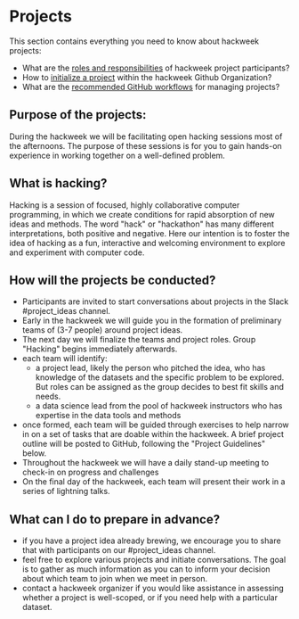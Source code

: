 # Projects

This section contains everything you need to know about hackweek projects:

* What are the [roles and responsibilities](project_roles.md) of hackweek project participants?
* How to [initialize a project](project_initialization.md) within the hackweek Github Organization?
* What are the [recommended GitHub workflows](example_workflow.md) for managing projects?

## Purpose of the projects:

During the hackweek we will be facilitating open hacking sessions most of the afternoons. The purpose of these sessions is for you to gain hands-on experience in working together on a well-defined problem.

## What is hacking?

Hacking is a session of focused, highly collaborative computer programming, in which we create conditions for rapid absorption of new ideas and methods. The word "hack" or "hackathon" has many different interpretations, both positive and negative. Here our intention is to foster the idea of hacking as a fun, interactive and welcoming environment to explore and experiment with computer code.  

## How will the projects be conducted?

* Participants are invited to start conversations about projects in the Slack #project_ideas channel. 
* Early in the hackweek we will guide you in the formation of preliminary teams of  (3-7 people) around project ideas. 
* The next day we will finalize the teams and project roles. Group "Hacking" begins immediately afterwards.
* each team will identify:
  * a project lead, likely the person who pitched the idea, who has knowledge of the datasets and the specific problem to be explored. But roles can be assigned as the group decides to best fit skills and needs.
  * a data science lead from the pool of hackweek instructors who has expertise in the data tools and methods
* once formed, each team will be guided through exercises to help narrow in on a set of tasks that are doable within the hackweek. A brief project outline will be posted to GitHub, following the "Project Guidelines" below.
* Throughout the hackweek we will have a daily stand-up meeting to check-in on progress and challenges
* On the final day of the hackweek, each team will present their work in a series of lightning talks.

## What can I do to prepare in advance?

* if you have a project idea already brewing, we encourage you to share that with participants on our #project_ideas channel.
* feel free to explore various projects and initiate conversations. The goal is to gather as much information as you can to inform your decision about which team to join when we meet in person.
* contact a hackweek organizer if you would like assistance in assessing whether a project is well-scoped, or if you need help with a particular dataset.
